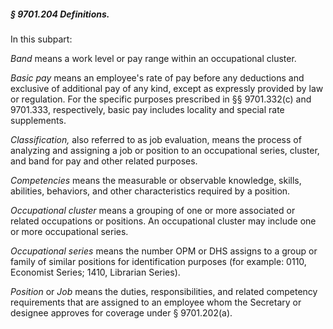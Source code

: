 ##### § 9701.204 Definitions. #####

In this subpart:

*Band* means a work level or pay range within an occupational cluster.

*Basic pay* means an employee's rate of pay before any deductions and exclusive of additional pay of any kind, except as expressly provided by law or regulation. For the specific purposes prescribed in §§ 9701.332(c) and 9701.333, respectively, basic pay includes locality and special rate supplements.

*Classification,* also referred to as job evaluation, means the process of analyzing and assigning a job or position to an occupational series, cluster, and band for pay and other related purposes.

*Competencies* means the measurable or observable knowledge, skills, abilities, behaviors, and other characteristics required by a position.

*Occupational cluster* means a grouping of one or more associated or related occupations or positions. An occupational cluster may include one or more occupational series.

*Occupational series* means the number OPM or DHS assigns to a group or family of similar positions for identification purposes (for example: 0110, Economist Series; 1410, Librarian Series).

*Position* or *Job* means the duties, responsibilities, and related competency requirements that are assigned to an employee whom the Secretary or designee approves for coverage under § 9701.202(a).